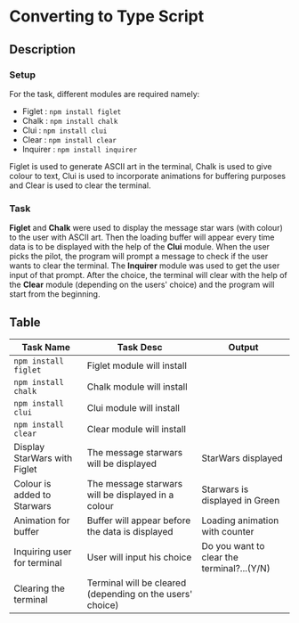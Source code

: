 # Converting to Type Script

## Description
### Setup
For the task, different modules are required namely:

 - Figlet : `npm install figlet`
 - Chalk : `npm install chalk`
 - Clui :  `npm install clui`
 - Clear : `npm install clear`
 - Inquirer : `npm install inquirer`

Figlet is used to generate ASCII art in the terminal, Chalk is used to give colour to text, Clui is used to incorporate animations for buffering purposes and Clear is used to clear the terminal.
 
### Task
**Figlet** and **Chalk** were used to display the  message star wars (with colour) to the user with ASCII art. Then the loading buffer will appear every time data is to be displayed with the help of the **Clui** module. When the user picks the pilot, the program will prompt a message to check if the user wants to clear the terminal. The **Inquirer** module was used to get the user input of that prompt. After the choice, the terminal will clear with the help of the **Clear** module (depending on the users' choice) and the program will start from the beginning.

## Table

| Task Name                    | Task Desc                                                 | Output                                     |
|------------------------------|-----------------------------------------------------------|--------------------------------------------|
| `npm install figlet`         | Figlet module will install                                |                                            |
| `npm install chalk`          | Chalk module will install                                 |                                            |
| `npm install clui`           | Clui module will install                                  |                                            |
| `npm install clear`          | Clear module will install                                 |                                            |
| Display StarWars with Figlet | The message starwars will be displayed                    | StarWars displayed                         |
| Colour is added to Starwars  | The message starwars will be displayed in a colour        | Starwars is displayed in Green             |
| Animation for buffer         | Buffer will appear before the data is displayed           | Loading animation with counter             |
| Inquiring user for terminal  | User will input his choice                                | Do you want to clear the terminal?...(Y/N) |
| Clearing the terminal        | Terminal will be cleared (depending on the users' choice) |                                            |